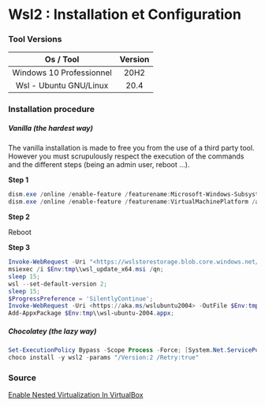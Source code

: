 # Wsl2 : Installation et Configuration

### Tool Versions

|         Os / Tool        | Version |
| :----------------------: | :-----: |
| Windows 10 Professionnel |   20H2  |
|  Wsl - Ubuntu GNU/Linux  |   20.4  |

### Installation procedure

##### Vanilla (the hardest way)

The vanilla installation is made to free you from the use of a third party tool.  
However you must scrupulously respect the execution of the commands and the different steps (being an admin user, reboot ...).

**Step 1**

```powershell
dism.exe /online /enable-feature /featurename:Microsoft-Windows-Subsystem-Linux /all /norestart;
dism.exe /online /enable-feature /featurename:VirtualMachinePlatform /all /norestart;
```

**Step 2**

Reboot

**Step 3**

```powershell
Invoke-WebRequest -Uri "<https://wslstorestorage.blob.core.windows.net/wslblob/wsl_update_x64.msi>" -Outfile "$Env:tmp\\wsl_update_x64.msi";
msiexec /i $Env:tmp\\wsl_update_x64.msi /qn;
sleep 15;
wsl --set-default-version 2;
sleep 15;
$ProgressPreference = 'SilentlyContinue';
Invoke-WebRequest -Uri <https://aka.ms/wslubuntu2004> -OutFile $Env:tmp\\wsl-ubuntu-2004.appx -UseBasicParsing;
Add-AppxPackage $Env:tmp\\wsl-ubuntu-2004.appx;
```

##### Chocolatey (the lazy way)

```powershell
Set-ExecutionPolicy Bypass -Scope Process -Force; [System.Net.ServicePointManager]&#x3A;:SecurityProtocol = [System.Net.ServicePointManager]&#x3A;:SecurityProtocol -bor 3072; iex ((New-Object System.Net.WebClient).DownloadString('<https://chocolatey.org/install.ps1'>));
choco install -y wsl2 -params "/Version:2 /Retry:true"
```


### Source

[Enable Nested Virtualization In VirtualBox](https://ostechnix.com/how-to-enable-nested-virtualization-in-virtualbox)  
